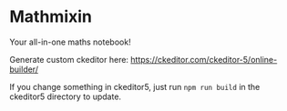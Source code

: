 # Mathmixin

Your all-in-one maths notebook!

Generate custom ckeditor here: https://ckeditor.com/ckeditor-5/online-builder/

If you change something in ckeditor5, just run `npm run build` in the ckeditor5 directory to update.
